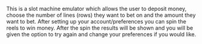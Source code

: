 This is a slot machine emulator which allows the user to deposit money, choose the number of lines (rows) they want to bet on and the amount they want to bet. After setting up your account/preferences you can spin the reels to win money. After the spin the results will be shown and you will be given the option to try again and change your preferences if you would like.
